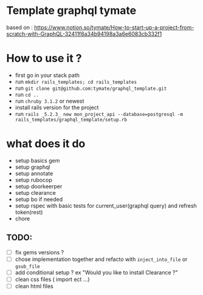 # Template graphql tymate
 based on :
 https://www.notion.so/tymate/How-to-start-up-a-project-from-scratch-with-GraphQL-32411f8a34b94198a3a6e6083cb332f1
# How to use it ?

- first go in your stack path
- run `mkdir rails_templates; cd rails_templates`
- run `git clone git@github.com:tymate/graphql_template.git`
- run `cd ..`
- run `chruby 3.1.2` or newest
- install rails version for the project
- run `rails _5.2.3_ new mon_project_api --database=postgresql -m rails_templates/graphql_template/setup.rb`

# what does it do
- setup basics gem
- setup graphql
- setup annotate
- setup rubocop
- setup doorkeerper
- setup clearance
- setup bo if needed
- setup rspec with basic tests for current_user(graphql query) and refresh token(rest)
- chore

## TODO:
- [ ] fix gems versions ?
- [ ] chose implementation together and refacto with `inject_into_file` or `gsub_file`
- [ ] add conditional setup ? ex "Would you like to install Clearance ?"
- [ ] clean css files ( import ect ...)
- [ ] clean html files
